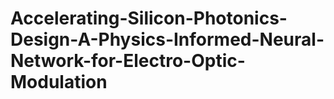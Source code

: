 # Accelerating-Silicon-Photonics-Design-A-Physics-Informed-Neural-Network-for-Electro-Optic-Modulation